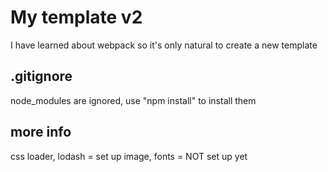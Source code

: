 # My template v2
I have learned about webpack so it's only natural to create a new template
## .gitignore
node_modules are ignored, use "npm install" to install them
## more info
css loader, lodash = set up
image, fonts = NOT set up yet
